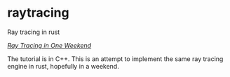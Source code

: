 # raytracing
Ray tracing in rust

[_Ray Tracing in One Weekend_](https://raytracing.github.io/books/RayTracingInOneWeekend.html)

The tutorial is in C++. This is an attempt to implement the same ray tracing engine in rust, hopefully in a weekend.
